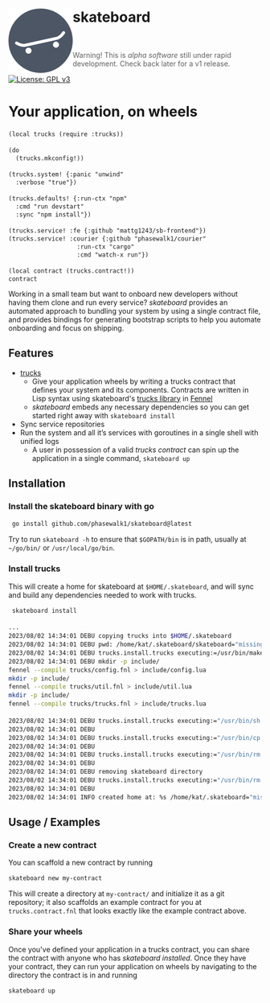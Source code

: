 <div align="left">
    <h1 >
        skateboard 
        <img src="./docs/dist/assets/skateboard.svg" align="left"/>
    </h1>
</div>

<br/>

>> Warning! This is _alpha software_ still under rapid development. Check back later for a v1 release.

[![License: GPL v3](https://img.shields.io/badge/License-GPLv3-blue.svg)](https://www.gnu.org/licenses/gpl-3.0)

# Your application, on wheels
```fennel
(local trucks (require :trucks))

(do
  (trucks.mkconfig!))

(trucks.system! {:panic "unwind"
  :verbose "true"})

(trucks.defaults! {:run-ctx "npm"
  :cmd "run devstart"
  :sync "npm install"})

(trucks.service! :fe {:github "mattg1243/sb-frontend"})
(trucks.service! :courier {:github "phasewalk1/courier"
                   :run-ctx "cargo"
                   :cmd "watch-x run"})

(local contract (trucks.contract!))
contract
```

Working in a small team but want to onboard new developers without having them clone and run every service? *skateboard* provides an automated approach to bundling your system by using a single contract file, and provides bindings for generating bootstrap scripts to help you automate onboarding and focus on shipping.
## Features
- [trucks](https://github.com/phasewalk1/skateboard/blob/master/contracts/trucks.contract.fnl)
    - Give your application wheels by writing a trucks contract that defines your system and its components. Contracts are written in Lisp syntax using skateboard's [trucks library](https://github.com/phasewalk1/skateboard/blob/master/trucks/trucks.fnl) in [Fennel](https://fennel-lang.org)
    - _skateboard_ embeds any necessary dependencies so you can get started right away with `skateboard install`
- Sync service repositories
- Run the system and all it’s services with goroutines in a single shell with unified logs
  - A user in possession of a valid _trucks contract_ can spin up the application in a single command, `skateboard up`

## Installation

### Install the skateboard binary with go

```bash
 go install github.com/phasewalk1/skateboard@latest
```

Try to run `skateboard -h` to ensure that `$GOPATH/bin` is in path, usually at `~/go/bin/` or `/usr/local/go/bin`.

### Install trucks
This will create a home for skateboard at `$HOME/.skateboard`, and will sync and build any dependencies needed to work with trucks. 
```bash
 skateboard install

...
2023/08/02 14:34:01 DEBU copying trucks into $HOME/.skateboard
2023/08/02 14:34:01 DEBU pwd: /home/kat/.skateboard/skateboard="missing value"
2023/08/02 14:34:01 DEBU trucks.install.trucks executing:=/usr/bin/make
2023/08/02 14:34:01 DEBU mkdir -p include/
fennel --compile trucks/config.fnl > include/config.lua
mkdir -p include/
fennel --compile trucks/util.fnl > include/util.lua
mkdir -p include/
fennel --compile trucks/trucks.fnl > include/trucks.lua

2023/08/02 14:34:01 DEBU trucks.install.trucks executing:="/usr/bin/sh -c cp -r include/*.lua ../include"
2023/08/02 14:34:01 DEBU
2023/08/02 14:34:01 DEBU trucks.install.trucks executing:="/usr/bin/cp -r trucks .."
2023/08/02 14:34:01 DEBU
2023/08/02 14:34:01 DEBU trucks.install.trucks executing:="/usr/bin/rm ../trucks/installer.go"
2023/08/02 14:34:01 DEBU
2023/08/02 14:34:01 DEBU removing skateboard directory
2023/08/02 14:34:01 DEBU trucks.install.trucks executing:="/usr/bin/rm -rf skateboard"
2023/08/02 14:34:01 DEBU
2023/08/02 14:34:01 INFO created home at: %s /home/kat/.skateboard="missing value"

```

## Usage / Examples
### Create a new contract
You can scaffold a new contract by running
```bash
skateboard new my-contract
```
This will create a directory at `my-contract/` and initialize it as a git repository; it also scaffolds an example contract for you at `trucks.contract.fnl` that looks exactly like the example contract above.

### Share your wheels
Once you've defined your application in a trucks contract, you can share the contract with anyone who has _skateboard installed_. Once they have your contract, they can run your application on wheels by navigating to the directory the contract is in and running
```bash
skateboard up
```
